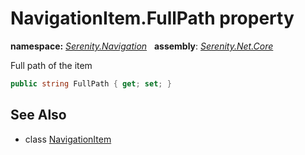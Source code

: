 # NavigationItem.FullPath property
**namespace:** *[Serenity.Navigation](../../README.md#serenity.navigation-namespace)*   **assembly**: *[Serenity.Net.Core](../../README.md)*

Full path of the item

```csharp
public string FullPath { get; set; }
```

## See Also

* class [NavigationItem](../NavigationItem.md)